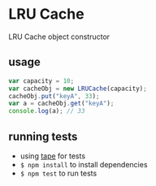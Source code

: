 # LRU Cache
LRU Cache object constructor

## usage
```javascript
var capacity = 10;
var cacheObj = new LRUCache(capacity);
cacheObj.put("keyA", 33);
var a = cacheObj.get("keyA");
console.log(a); // 33
```

## running tests
* using [tape](https://github.com/substack/tape) for tests
* `$ npm install` to install dependencies
* `$ npm test` to run tests